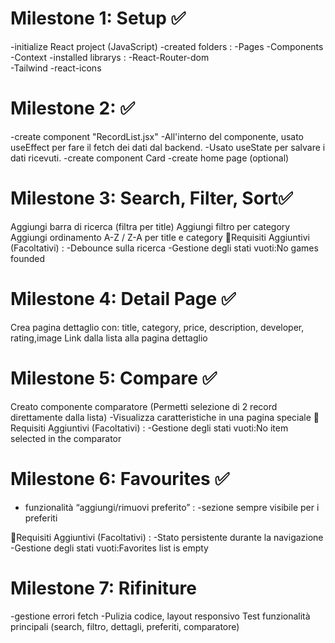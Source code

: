 # Milestone 1: Setup ✅
-initialize React project (JavaScript)
-created folders : 
        -Pages
        -Components
        -Context
-installed librarys  : 
        -React-Router-dom   
        -Tailwind 
        -react-icons
# Milestone 2:  ✅
-create component "RecordList.jsx" 
        -All'interno del componente, usato useEffect per fare il fetch dei dati dal backend.
        -Usato useState per salvare i dati ricevuti.
-create component Card 
-create home page (optional)

# Milestone 3: Search, Filter, Sort✅
Aggiungi barra di ricerca (filtra per title)
Aggiungi filtro per category 
Aggiungi ordinamento A-Z / Z-A per title e category
🚩Requisiti Aggiuntivi (Facoltativi) :
        -Debounce sulla ricerca
        -Gestione degli stati vuoti:No games founded

 # Milestone 4: Detail Page ✅
Crea pagina dettaglio con: title, category, price, description, developer, rating,image
 Link dalla lista alla pagina dettaglio

# Milestone 5: Compare ✅
Creato componente comparatore
(Permetti selezione di 2 record direttamente dalla lista)
   -Visualizza caratteristiche in una pagina speciale
🚩Requisiti Aggiuntivi (Facoltativi) :
      -Gestione degli stati vuoti:No item selected in the comparator

# Milestone 6: Favourites ✅
- funzionalità “aggiungi/rimuovi preferito” :
   -sezione sempre visibile per i preferiti

🚩Requisiti Aggiuntivi (Facoltativi) : 
        -Stato persistente durante la navigazione 
        -Gestione degli stati vuoti:Favorites list is empty
        

# Milestone 7: Rifiniture 
-gestione errori fetch
-Pulizia codice, 
layout responsivo
Test funzionalità principali (search, filtro, dettagli, preferiti, comparatore)